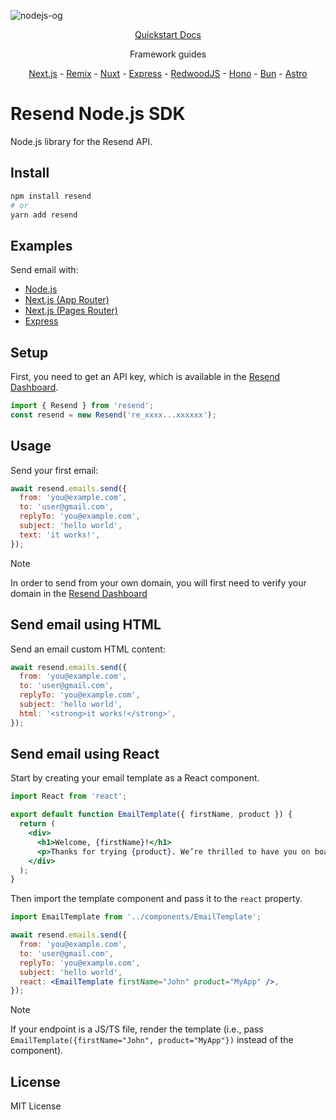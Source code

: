 
![nodejs-og](https://github.com/user-attachments/assets/7bc8f7c1-1877-4ddd-89f9-4f8d9bc32ed5)

<p align="center">
  <a href="https://resend.com/docs/send-with-nodejs">Quickstart Docs</a>
</p>

<p align="center">
  Framework guides
</p>
<p align="center">
  <a 
  - <a href="https://resend.com/docs/send-with-nextjs">Next.js</a> 
  - <a href="https://resend.com/docs/send-with-remix">Remix</a> 
  - <a href="https://resend.com/docs/send-with-nuxt">Nuxt</a> 
  - <a href="https://resend.com/docs/send-with-express">Express</a> 
  - <a href="https://resend.com/docs/send-with-redwoodjs">RedwoodJS</a> 
  - <a href="https://resend.com/docs/send-with-hono">Hono</a> 
  - <a href="https://resend.com/docs/send-with-bun">Bun</a> 
  - <a href="https://resend.com/docs/send-with-astro">Astro</a> 
</p>

# Resend Node.js SDK

Node.js library for the Resend API.

## Install

```bash
npm install resend
# or
yarn add resend
```

## Examples

Send email with:

- [Node.js](https://github.com/resendlabs/resend-node-example)
- [Next.js (App Router)](https://github.com/resendlabs/resend-nextjs-app-router-example)
- [Next.js (Pages Router)](https://github.com/resendlabs/resend-nextjs-pages-router-example)
- [Express](https://github.com/resendlabs/resend-express-example)

## Setup

First, you need to get an API key, which is available in the [Resend Dashboard](https://resend.com/api-keys).

```js
import { Resend } from 'resend';
const resend = new Resend('re_xxxx...xxxxxx');
```

## Usage

Send your first email:

```js
await resend.emails.send({
  from: 'you@example.com',
  to: 'user@gmail.com',
  replyTo: 'you@example.com',
  subject: 'hello world',
  text: 'it works!',
});
```

> [!NOTE]  
> In order to send from your own domain, you will first need to verify your domain in the [Resend Dashboard](https://resend.com/domains) 

## Send email using HTML

Send an email custom HTML content:

```js
await resend.emails.send({
  from: 'you@example.com',
  to: 'user@gmail.com',
  replyTo: 'you@example.com',
  subject: 'hello world',
  html: '<strong>it works!</strong>',
});
```

## Send email using React

Start by creating your email template as a React component.

```jsx
import React from 'react';

export default function EmailTemplate({ firstName, product }) {
  return (
    <div>
      <h1>Welcome, {firstName}!</h1>
      <p>Thanks for trying {product}. We’re thrilled to have you on board.</p>
    </div>
  );
}
```

Then import the template component and pass it to the `react` property.

```jsx
import EmailTemplate from '../components/EmailTemplate';

await resend.emails.send({
  from: 'you@example.com',
  to: 'user@gmail.com',
  replyTo: 'you@example.com',
  subject: 'hello world',
  react: <EmailTemplate firstName="John" product="MyApp" />,
});
```

> [!NOTE]
> If your endpoint is a JS/TS file, render the template (i.e., pass `EmailTemplate({firstName="John", product="MyApp"})` instead of the component).

## License

MIT License

